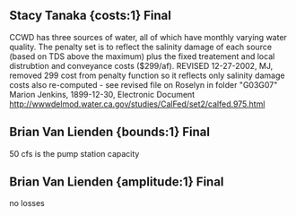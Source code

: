 ## Stacy Tanaka {costs:1} Final
CCWD has three sources of water, all of which have monthly varying water quality.  The penalty set is to reflect the salinity damage of each source (based on TDS above the maximum) plus the fixed treatement and local distrubtion and conveyance costs ($299/af). REVISED 12-27-2002, MJ, removed 299 cost from penalty function so it reflects only salinity damage costs also re-computed - see revised file on Roselyn in folder "G03G07"
Marion Jenkins, 1899-12-30, Electronic Document
http://wwwdelmod.water.ca.gov/studies/CalFed/set2/calfed.975.html

## Brian Van Lienden {bounds:1} Final
50 cfs is the pump station capacity

## Brian Van Lienden {amplitude:1} Final
no losses

